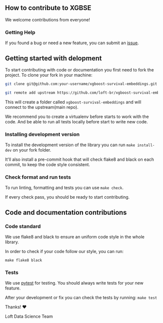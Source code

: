## How to contribute to XGBSE

We welcome contributions from everyone!


### Getting Help

If you found a bug or need a new feature, you can submit an [issue](https://github.com/loft-br/xgboost-survival-embeddings/issues).

## Getting started with delopment

To start contributing with code or documentation you first need to fork the project. To clone your fork in your machine:

```sh
git clone git@github.com:your-username/xgboost-survival-embeddings.git

git remote add upstream https://github.com/loft-br/xgboost-survival-embeddings.git

```

This will create a folder called `xgboost-survival-embeddings` and will connect to the upstream(main repo).

We recommend you to create a virtualenv before starts to work with the code. And be able to run all tests locally before start to write new code.

### Installing development version

To install the development version of the library you can run `make install-dev` on your fork folder.

It'll also install a pre-commit hook that will check flake8 and black on each commit, to keep the code style consistent.

### Check format and run tests

To run linting, formatting and tests you can use `make check`.

If every check pass, you should be ready to start contributing.

## Code and documentation contributions

### Code standard

We use flake8 and black to ensure an uniform code style in the whole library.

In order to check if your code follow our style, you can run:

`make flake8 black`

### Tests

We use [pytest](https://docs.pytest.org/en/latest/) for testing. You should always write tests for your new feature.

After your development or fix you can check the tests by running:
`make test`


Thanks! :heart:

Loft Data Science Team
